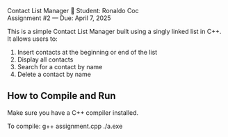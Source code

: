 Contact List Manager 📇
Student: Ronaldo Coc  
Assignment #2 — Due: April 7, 2025

This is a simple Contact List Manager built using a singly linked list in C++. It allows users to:

1. Insert contacts at the beginning or end of the list  
2. Display all contacts  
3. Search for a contact by name  
4. Delete a contact by name  

## How to Compile and Run

Make sure you have a C++ compiler installed.

To compile:
g++ assignment.cpp
./a.exe
